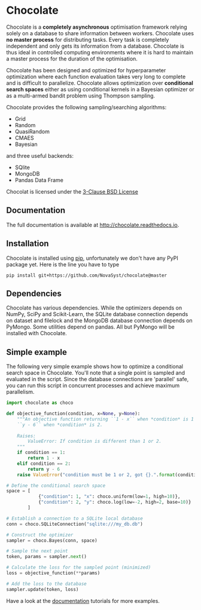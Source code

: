 # Chocolate
Chocolate is a **completely asynchronous** optimisation framework relying solely on a
database to share information between workers. Chocolate uses **no master process** for
distributing tasks. Every task is completely independent and only gets its
information from a database. Chocolate is thus ideal in controlled computing
environments where it is hard to maintain a master process for the duration
of the optimisation.

Chocolate has been designed and optimized for hyperparameter optimization where
each function evaluation takes very long to complete and is difficult to parallelize.
Chocolate allows optimization over **conditional search spaces** either as using
conditional kernels in a Bayesian optimizer or as a multi-armed bandit problem using
Thompson sampling.

Chocolate provides the following sampling/searching algorithms:
- Grid
- Random
- QuasiRandom
- CMAES
- Bayesian

and three useful backends:
- SQlite
- MongoDB
- Pandas Data Frame

Chocolat is licensed under the [3-Clause BSD License](http://opensource.org/licenses/BSD-3-Clause)

## Documentation

The full documentation is available at
http://chocolate.readthedocs.io.

## Installation

Chocolate is installed using [pip](http://www.pip-installer.org/en/latest/),
unfortunately we don't have any PyPI package yet. Here is the line you have to type

`pip install git+https://github.com/NovaSyst/chocolate@master`

## Dependencies

Chocolate has various dependencies. While the optimizers depends on NumPy,
SciPy and Scikit-Learn, the SQLite database connection depends on dataset and 
filelock and the MongoDB database connection depends on PyMongo. Some utilities
depend on pandas. All but PyMongo will be installed with Chocolate.

## Simple example

The following very simple example shows how to optimize a conditional search space in
Chocolate. You'll note that a single point is sampled and evaluated in the script. Since
the database connections are 'parallel' safe, you can run this script in concurrent processes
and achieve maximum parallelism. 

```python
import chocolate as choco

def objective_function(condition, x=None, y=None):
    """An objective function returning ``1 - x`` when *condition* is 1 and 
    ``y - 6`` when *condition* is 2.
    
    Raises:
        ValueError: If condition is different than 1 or 2.
    """
    if condition == 1:
        return 1 - x
    elif condition == 2:
        return y - 6
    raise ValueError("condition must be 1 or 2, got {}.".format(condition))

# Define the conditional search space 
space = [
            {"condition": 1, "x": choco.uniform(low=1, high=10)},
            {"condition": 2, "y": choco.log(low=-2, high=2, base=10)}
        ]

# Establish a connection to a SQLite local database
conn = choco.SQLiteConnection("sqlite:///my_db.db")

# Construct the optimizer
sampler = choco.Bayes(conn, space)

# Sample the next point
token, params = sampler.next()

# Calculate the loss for the sampled point (minimized)
loss = objective_function(**params)

# Add the loss to the database
sampler.update(token, loss)
```

Have a look at the [documentation](http://chocolate.readthedocs.io) tutorials for more examples.
